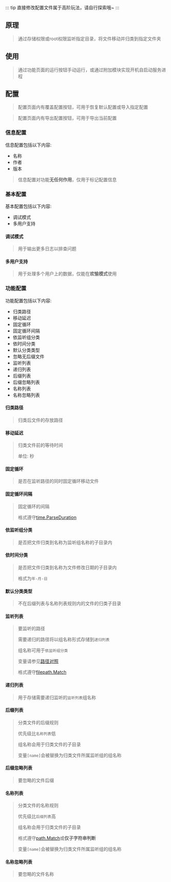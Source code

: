 ::: tip
直接修改配置文件属于高阶玩法，请自行探索哦~
:::

## 原理

> 通过存储权限或root权限监听指定目录，将文件移动并归类到指定文件夹

## 使用

> 通过功能页面的运行按钮手动运行，或通过附加模块实现开机自启动服务进程

## 配置

> 配置页面内有覆盖配置按钮，可用于恢复默认配置或导入指定配置

> 配置页面内有导出配置按钮，可用于导出当前配置

### 信息配置

信息配置包括以下内容:

- 名称
- 作者
- 版本

> 信息配置对功能**无任何作用**，仅用于标记配置信息

### 基本配置

基本配置包括以下内容:

- 调试模式
- 多用户支持

#### 调试模式

> 用于输出更多日志以排查问题

#### 多用户支持

> 用于处理多个用户上的数据，仅能在**欢愉模式**使用

### 功能配置

功能配置包括以下内容:

- 归类路径
- 移动延迟
- 固定循环
- 固定循环间隔
- 依监听组分类
- 依时间分类
- 默认分类类型
- 忽略无后缀文件
- 监听列表
- 递归列表
- 后缀列表
- 后缀忽略列表
- 名称列表
- 名称忽略列表

#### 归类路径

> 归类后文件的存放路径

#### 移动延迟

> 归类文件前的等待时间
>
> 单位: 秒

#### 固定循环

> 是否在监听路径的同时固定循环移动文件

#### 固定循环间隔

> 固定循环的间隔
>
> 格式遵守[time.ParseDuration](https://pkg.go.dev/time#ParseDuration)

#### 依监听组分类

> 是否把文件归类到名称为监听组名称的子目录内

#### 依时间分类

> 是否把文件归类到名称为文件修改日期的子目录内
>
> 格式为`年-月-日`

#### 默认分类类型

> 不在后缀列表与名称列表规则内的文件的归类子目录

#### 监听列表

> 要监听的路径
>
> 需要递归的路径将以组名称形式存储到`递归列表`
>
> 组名称可用于`依监听组分类`
>
> 变量请参见[路径对照](../../Appendix/Android/Path)
>
> 格式遵守[filepath.Match](https://pkg.go.dev/path/filepath#Match)

#### 递归列表

> 用于存储需要递归监听的`监听列表`组名称

#### 后缀列表

> 分类文件的后缀规则
>
> 优先级比`名称列表`低
>
> 组名称会用于归类文件的子目录
>
> 变量`[name]`会被替换为归类文件所属监听组的组名称

#### 后缀忽略列表

> 要忽略的文件后缀

#### 名称列表

> 分类文件的名称规则
>
> 优先级比`后缀列表`高
>
> 组名称会用于归类文件的子目录
>
> 格式遵守[path.Match](https://pkg.go.dev/path#Match)或**仅子字符串判断**
>
> 变量`[name]`会被替换为归类文件所属监听组的组名称

#### 名称忽略列表

> 要忽略的文件名称
